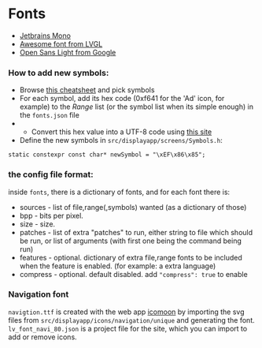 # Fonts

* [Jetbrains Mono](https://www.jetbrains.com/fr-fr/lp/mono/)
* [Awesome font from LVGL](https://lvgl.io/assets/others/FontAwesome5-Solid+Brands+Regular.woff)
* [Open Sans Light from Google](https://fonts.google.com/specimen/Open+Sans)

### How to add new symbols:

* Browse [this cheatsheet](https://fontawesome.com/cheatsheet/free/solid) and pick symbols
* For each symbol, add its hex code (0xf641 for the 'Ad' icon, for example) to the *Range* list (or the symbol list when its simple enough) in the `fonts.json` file
* * Convert this hex value into a UTF-8 code
  using [this site](http://www.ltg.ed.ac.uk/~richard/utf-8.cgi?input=f185&mode=hex)
* Define the new symbols in `src/displayapp/screens/Symbols.h`:

```
static constexpr const char* newSymbol = "\xEF\x86\x85";
```

### the config file format:

inside `fonts`, there is a dictionary of fonts,
and for each font there is:
* sources - list of file,range(,symbols) wanted (as a dictionary of those)
* bpp - bits per pixel.
* size - size.
* patches - list of extra "patches" to run, either string to file which should be run, or list of arguments (with first one being the command being run)
* features - optional. dictionary of extra file,range fonts to be included when the feature is enabled. (for example: a extra language)
* compress - optional. default disabled. add `"compress": true` to enable

### Navigation font

`navigtion.ttf` is created with the web app [icomoon](https://icomoon.io/app) by importing the svg files from `src/displayapp/icons/navigation/unique` and generating the font. `lv_font_navi_80.json` is a project file for the site, which you can import to add or remove icons.

